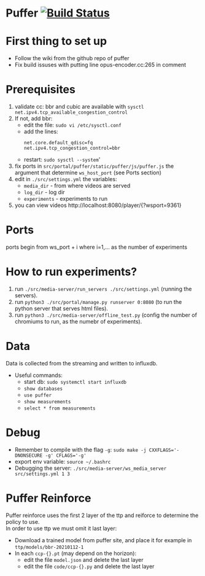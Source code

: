 # Puffer [![Build Status](https://travis-ci.org/StanfordSNR/puffer.svg?branch=master)](https://travis-ci.org/StanfordSNR/puffer)

# First thing to set up
- Follow the wiki from the github repo of puffer  
- Fix build issuses with putting line opus-encoder.cc:265 in comment  

# Prerequisites
1. validate cc: bbr and cubic are available with `sysctl net.ipv4.tcp_available_congestion_control`
2. If not, add bbr:
    - edit the file: `sudo vi /etc/sysctl.conf`
    - add the lines:
        ```
        net.core.default_qdisc=fq
        net.ipv4.tcp_congestion_control=bbr
        ```
    - restart: `sudo sysctl --system`'
4. fix ports in `src/portal/puffer/static/puffer/js/puffer.js` the argument that determine `ws_host_port` (see Ports section)
5. edit in `./src/settings.yml` the variables:
    - `media_dir` - from where videos are served
    - `log_dir` - log dir
    - `experiments` - experiments to run
6. you can view videos http://localhost:8080/player/{?wsport=9361}

#  Ports
ports begin from ws_port + i where i=1,... as the number of experiments

# How to run experiments?
1. run `./src/media-server/run_servers ./src/settings.yml` (running the servers).
2. run `python3 ./src/portal/manage.py runserver 0:8080` (to run the python server that serves html files).
3. run `python3 ./src/media-server/offline_test.py` (config the number of chromiums to run, as the numebr of experiments).

# Data
Data is collected from the streaming and written to influxdb.  
- Useful commands:  
    - start db: `sudo systemctl start influxdb`  
    - `show databases`  
    - `use puffer`  
    - `show measurements`  
    - `select * from measurements`  

# Debug
- Remember to compile with the flag `-g`: `sudo make -j CXXFLAGS='-DNONSECURE -g' CFLAGS='-g'` 
- export env variable: `source ~/.bashrc`  
- Debugging the server: `./src/media-server/ws_media_server src/settings.yml 1 3`  

# Puffer Reinforce
Puffer reinforce uses the first 2 layer of the ttp and reiforce to determine the policy to use.  
In order to use ttp we must omit it last layer:  
- Download a trained model from puffer site, and place it for example in `ttp/models/bbr-20210112-1`  
- In each `ccp-{}.pt` (may depend on the horizon):  
    - edit the file `model.json` and delete the last layer  
    - edit the file `code/ccp-{}.py` and delete the last layer  